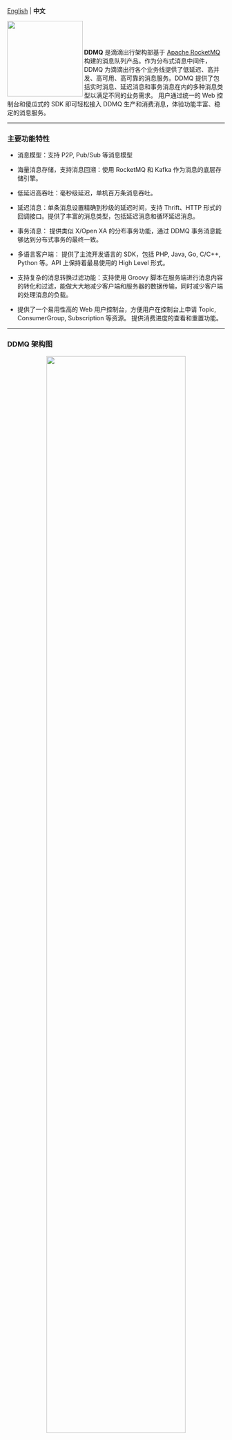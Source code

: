 [English](./README.md) | **中文**
<p align="center">
<img align="left" width="175" src="image/logo.png">
<br>
</p>
<br>

**DDMQ** 是滴滴出行架构部基于 [Apache RocketMQ](https://rocketmq.apache.org/) 构建的消息队列产品。作为分布式消息中间件，DDMQ 为滴滴出行各个业务线提供了低延迟、高并发、高可用、高可靠的消息服务。DDMQ 提供了包括实时消息、延迟消息和事务消息在内的多种消息类型以满足不同的业务需求。 用户通过统一的 Web 控制台和傻瓜式的 SDK 即可轻松接入 DDMQ 生产和消费消息，体验功能丰富、稳定的消息服务。

----------

### 主要功能特性

* 消息模型：支持 P2P, Pub/Sub 等消息模型

* 海量消息存储，支持消息回溯：使用 RocketMQ 和 Kafka 作为消息的底层存储引擎。

* 低延迟高吞吐：毫秒级延迟，单机百万条消息吞吐。

* 延迟消息：单条消息设置精确到秒级的延迟时间，支持 Thrift、HTTP 形式的回调接口。提供了丰富的消息类型，包括延迟消息和循环延迟消息。

* 事务消息： 提供类似 X/Open XA 的分布事务功能，通过 DDMQ 事务消息能够达到分布式事务的最终一致。

* 多语言客户端： 提供了主流开发语言的 SDK，包括 PHP, Java, Go, C/C++, Python 等。API 上保持着最易使用的 High Level 形式。

* 支持复杂的消息转换过滤功能：支持使用 Groovy 脚本在服务端进行消息内容的转化和过滤，能做大大地减少客户端和服务器的数据传输，同时减少客户端的处理消息的负载。

* 提供了一个易用性高的 Web 用户控制台，方便用户在控制台上申请 Topic, ConsumerGroup, Subscription 等资源。 提供消费进度的查看和重置功能。


----------

### DDMQ 架构图

<center>
<img src="image/arch.png" width = "80%" />
</center>



----------

### 模块介绍

* carrera-common 提供其他模块的公共代码，封装了 ZK 操作。

* carrera-producer 生产消息代理模块，内置 Thrift Server， 负责将 client 的生产的消息转发给 broker。

* carrera-consumer 消费消息代理模块， 内置 Thrift Server， 提供 SDK 拉取和 HTTP 推送等方式将消息发给订阅方。

* carrera-chronos 延迟消息模块，使用 RocksDB 作为延迟消息的存储引擎。

* carrera-sdk 生产和消费消息的 SDK 代码， 支持 Java/C/C++/Go/PHP/Python 等主流语言。 

* rocketmq 基于开源 RocketMQ 修改(版本 4.2.0)，增加了 broker 主从自动切换等特性。

* carrera-console 基于 Spring 开发的用户控制台，管理配置。

* carrera-monitor 监控模块，提供消费积压监控和集群健康监控。

* carrera-docker 提供单机版的 DDMQ 镜像，方便部署和使用。

----------

### 部署
#### 外部依赖
* 64bit OS, Linux/Unix/Mac
* 64bit JDK 1.8+
* Maven 3.2.x
* MySQL 5.7.x
* Tomcat 7/8/9
* Zookeeper 3.4.x


#### 部署步骤

*  部署 MySQL & Zookeeper
 	>  安装 MySQL 5.7 参考： <https://dev.mysql.com/doc/mysql-installation-excerpt/5.7/en/>

 	>  安装 Zookeeper 3.4.x 参考： <https://zookeeper.apache.org/doc/r3.1.2/zookeeperStarted.html>
 	
 	
*  部署 RocketMQ

    >部署文档参考： [rocketmq](rocketmq/README.md)
  
*  初始化 MySQL 表结构和数据

    >部署文档参考： [mysql](carrera-console/README.md)
  
*  部署用户 Console 服务

    >部署文档参考： [console](carrera-console/README.md)

*  初始化 Zookeeper 节点数据
	
	> 调用 console 接口： 
	
	> * curl http://console_addr:8080/carrera/api/odin/internal/v4/initZkPath
	> * curl http://console_addr:8080/carrera/api/odin/internal/v4/initAllZk


*  部署 Producer Proxy

    >部署文档参考：[部署 pproxy](carrera-producer/README.md)

*  部署 Consumer Proxy

    >部署文档参考：[部署 cproxy](carrera-consumer/README.md)

*  部署 Chronos

    >部署文档参考：[部署 chronos](carrera-chronos/README.md)
  
### 使用

  * [DDMQ 用户控制台使用指南](carrera-console/USAGE.md)

### Contributing
Welcome to contribute by creating issues or sending pull requests. See [Contributing Guide](CONTRIBUTING.md) for guidelines.


### Contact
Feel free to contact DDMQ developers via <ddmq_open_source@didiglobal.com>

### License

DDMQ is licensed under the Apache License 2.0. See the [LICENSE](LICENSE) file.
